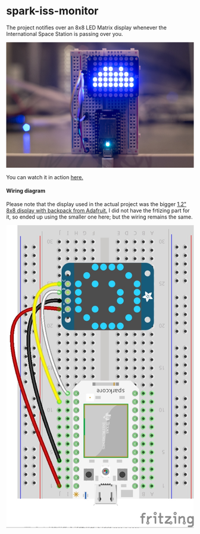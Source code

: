 spark-iss-monitor
=================

The project notifies over an 8x8 LED Matrix display whenever the International Space Station is passing over you.

![](https://github.com/mohitbhoite/spark-iss-monitor/blob/master/front-view.jpg)

You can watch it in action [here.](http://youtu.be/oPaFNXm0eTI?list=UURBc18ggB23ryfJhkhiPGIw)

#### Wiring diagram

Please note that the display used in the actual project was the bigger [1.2" 8x8 display with backpack from Adafruit.](http://www.adafruit.com/product/1052) I did not have the frtizing part for it, so ended up using the smaller one here; but the wiring remains the same.

![](https://github.com/mohitbhoite/spark-iss-monitor/blob/master/wiring.jpg)
